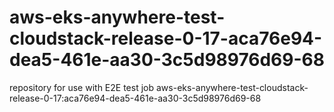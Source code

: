 # aws-eks-anywhere-test-cloudstack-release-0-17-aca76e94-dea5-461e-aa30-3c5d98976d69-68
repository for use with E2E test job aws-eks-anywhere-test-cloudstack-release-0-17:aca76e94-dea5-461e-aa30-3c5d98976d69-68
